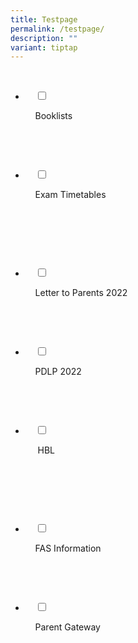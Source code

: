 ```yaml
---
title: Testpage
permalink: /testpage/
description: ""
variant: tiptap
---
```

<ul class="jekyllcodex_accordion">

&nbsp;&nbsp;<li>

&nbsp;&nbsp;&nbsp;&nbsp;<input type="checkbox" id="accordion1">

&nbsp;&nbsp;&nbsp;&nbsp;<label for="accordion1">Booklists</label>

&nbsp;&nbsp;&nbsp;&nbsp;<div>

<p> </p>

&nbsp;&nbsp;&nbsp;&nbsp;</div>

</li>
	<li>

&nbsp;&nbsp;&nbsp;&nbsp;<input type="checkbox" id="accordion2">

&nbsp;&nbsp;&nbsp;&nbsp;<label for="accordion2">Exam Timetables</label>

&nbsp;&nbsp;&nbsp;&nbsp;<div>

&nbsp;&nbsp;&nbsp;&nbsp;&nbsp;&nbsp;<p> </p>

&nbsp;&nbsp;&nbsp;&nbsp;</div>

</li>
	
<li>

&nbsp;&nbsp;&nbsp;&nbsp;<input type="checkbox" id="accordion3">

&nbsp;&nbsp;&nbsp;&nbsp;<label for="accordion3">Letter to Parents 2022</label>

&nbsp;&nbsp;&nbsp;&nbsp;<div>

<p> </p>

&nbsp;&nbsp;&nbsp;&nbsp;</div>

</li>
	
<li>

&nbsp;&nbsp;&nbsp;&nbsp;<input type="checkbox" id="accordion4">

&nbsp;&nbsp;&nbsp;&nbsp;<label for="accordion4">PDLP 2022</label>

&nbsp;&nbsp;&nbsp;&nbsp;<div>

<p> </p>

&nbsp;&nbsp;</div>

</li>
	
<li>

&nbsp;&nbsp;&nbsp;&nbsp;<input type="checkbox" id="accordion5">

&nbsp;&nbsp;&nbsp;&nbsp;<label for="accordion5"> HBL </label>

&nbsp;&nbsp;&nbsp;&nbsp;<div>

&nbsp;&nbsp;&nbsp;&nbsp;&nbsp;&nbsp;	<p> </p>

&nbsp;&nbsp;&nbsp;&nbsp;</div>

</li>
	
<li>

&nbsp;&nbsp;&nbsp;&nbsp;<input type="checkbox" id="accordion6">

&nbsp;&nbsp;&nbsp;&nbsp;<label for="accordion6">FAS Information</label>

&nbsp;&nbsp;&nbsp;&nbsp;<div>

<p> </p>

&nbsp;&nbsp;&nbsp;&nbsp;</div>

</li>
	
<li>

&nbsp;&nbsp;&nbsp;&nbsp;<input type="checkbox" id="accordion7">

&nbsp;&nbsp;&nbsp;&nbsp;<label for="accordion7">Parent Gateway</label>

&nbsp;&nbsp;&nbsp;&nbsp;<div>

<p> </p>

&nbsp;&nbsp;&nbsp;&nbsp;</div>

</li>
	
	

	
</ul>